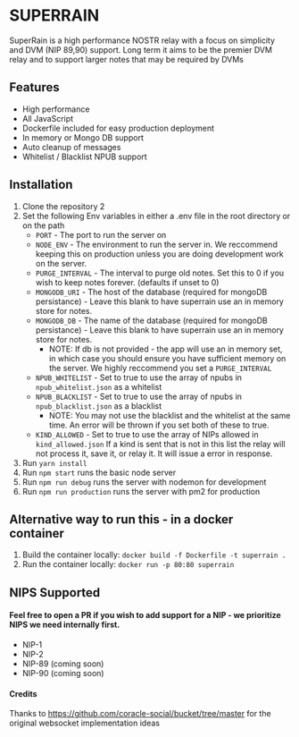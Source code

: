 ##
SUPERRAIN
=========
SuperRain is a high performance NOSTR relay with a focus on simplicity and DVM (NIP 89,90) support. Long term it aims to be the premier DVM relay and to support larger notes that may be required by DVMs

## Features
- High performance
- All JavaScript
- Dockerfile included for easy production deployment
- In memory or Mongo DB support
- Auto cleanup of messages
- Whitelist / Blacklist NPUB support

## Installation
1. Clone the repository
2
2. Set the following Env variables in either a .env file in the root directory or on the path
    * `PORT` - The port to run the server on
    * `NODE_ENV` - The environment to run the server in. We reccommend keeping this on production unless you are doing development work on the server.
    * `PURGE_INTERVAL` - The interval to purge old notes. Set this to 0 if you wish to keep notes forever. (defaults if unset to 0)
    * `MONGODB_URI` - The host of the database (required for mongoDB persistance) - Leave this blank to have superrain use an in memory store for notes.
    * `MONGODB_DB` - The name of the database (required for mongoDB persistance) - Leave this blank to have superrain use an in memory store for notes.
       * NOTE: If db is not provided - the app will use an in memory set, in which case you should ensure you have sufficient memory on the server. We highly reccommend you set a `PURGE_INTERVAL`
   * `NPUB_WHITELIST` - Set to true to use the array of npubs in `npub_whitelist.json` as a whitelist
   * `NPUB_BLACKLIST` - Set to true to use the array of npubs in `npub_blacklist.json` as a blacklist
     * NOTE: You may not use the blacklist and the whitelist at the same time. An error will be thrown if you set both of these to true.
   * `KIND_ALLOWED` - Set to true to use the array of NIPs allowed in `kind_allowed.json` If a kind is sent that is not in this list the relay will not process it, save it, or relay it. It will issue a error in response.
3. Run `yarn install`
3. Run `npm start` runs the basic node server
4. Run `npm run debug` runs the server with nodemon for development
5. Run `npm run production` runs the server with pm2 for production

## Alternative way to run this - in a docker container
1. Build the container locally: `docker build -f Dockerfile -t superrain .`
2. Run the container locally: `docker run -p 80:80 superrain`

## NIPS Supported
#### Feel free to open a PR if you wish to add support for a NIP - we prioritize NIPS we need internally first.
* NIP-1
* NIP-2
* NIP-89 (coming soon)
* NIP-90 (coming soon)

#### Credits
Thanks to https://github.com/coracle-social/bucket/tree/master for the original websocket implementation ideas
